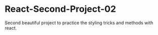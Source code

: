 # React-Second-Project-02
Second beautiful project to practice the styling tricks and methods with react.
